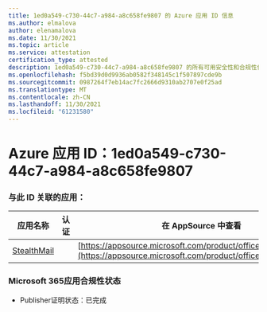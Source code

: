 ```yaml
---
title: 1ed0a549-c730-44c7-a984-a8c658fe9807 的 Azure 应用 ID 信息
ms.author: elmalova
author: elenamalova
ms.date: 11/30/2021
ms.topic: article
ms.service: attestation
certification_type: attested
description: 1ed0a549-c730-44c7-a984-a8c658fe9807 的所有可用安全性和合规性信息。
ms.openlocfilehash: f5bd39d0d9936ab0582f348145c1f507897cde9b
ms.sourcegitcommit: 0987264f7eb14ac7fc2666d9310ab2707e0f25ad
ms.translationtype: MT
ms.contentlocale: zh-CN
ms.lasthandoff: 11/30/2021
ms.locfileid: "61231580"
---
```

# <a name="azure-app-id-1ed0a549-c730-44c7-a984-a8c658fe9807"></a>Azure 应用 ID：1ed0a549-c730-44c7-a984-a8c658fe9807


### <a name="apps-associated-with-this-id"></a>与此 ID 关联的应用：
| **应用名称** | **认证** | **在 AppSource 中查看** |
|--------------|---------------|-----------------------|
| [StealthMail](https://docs.microsoft.com/microsoft-365-app-certification/forward/WA200001748) |  | [https://appsource.microsoft.com/product/office/WA200001748](https://appsource.microsoft.com/product/office/WA200001748) |

### <a name="microsoft-365-app-compliance-status"></a>Microsoft 365应用合规性状态
- Publisher证明状态：已完成
